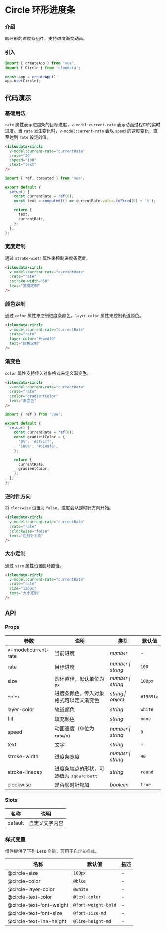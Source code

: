# Circle 环形进度条

### 介绍

圆环形的进度条组件，支持进度渐变动画。

### 引入

```js
import { createApp } from 'vue';
import { Circle } from 'cloudata';

const app = createApp();
app.use(Circle);
```

## 代码演示

### 基础用法

`rate` 属性表示进度条的目标进度，`v-model:current-rate` 表示动画过程中的实时进度。当 `rate` 发生变化时，`v-model:current-rate` 会以 `speed` 的速度变化，直至达到 `rate` 设定的值。

```html
<icloudata-circle
  v-model:current-rate="currentRate"
  :rate="30"
  :speed="100"
  :text="text"
/>
```

```js
import { ref, computed } from 'vue';

export default {
  setup() {
    const currentRate = ref(0);
    const text = computed(() => currentRate.value.toFixed(0) + '%');

    return {
      text,
      currentRate,
    };
  },
};
```

### 宽度定制

通过 `stroke-width` 属性来控制进度条宽度。

```html
<icloudata-circle
  v-model:current-rate="currentRate"
  :rate="rate"
  :stroke-width="60"
  text="宽度定制"
/>
```

### 颜色定制

通过 `color` 属性来控制进度条颜色，`layer-color` 属性来控制轨道颜色。

```html
<icloudata-circle
  v-model:current-rate="currentRate"
  :rate="rate"
  layer-color="#ebedf0"
  text="颜色定制"
/>
```

### 渐变色

`color` 属性支持传入对象格式来定义渐变色。

```html
<icloudata-circle
  v-model:current-rate="currentRate"
  :rate="rate"
  :color="gradientColor"
  text="渐变色"
/>
```

```js
import { ref } from 'vue';

export default {
  setup() {
    const currentRate = ref(0);
    const gradientColor = {
      '0%': '#3fecff',
      '100%': '#6149f6',
    };

    return {
      currentRate,
      gradientColor,
    };
  },
};
```

### 逆时针方向

将 `clockwise` 设置为 `false`，进度会从逆时针方向开始。

```html
<icloudata-circle
  v-model:current-rate="currentRate"
  :rate="rate"
  :clockwise="false"
  text="逆时针方向"
/>
```

### 大小定制

通过 `size` 属性设置圆环直径。

```html
<icloudata-circle
  v-model:current-rate="currentRate"
  :rate="rate"
  size="120px"
  text="大小定制"
/>
```

## API

### Props

| 参数 | 说明 | 类型 | 默认值 |
| --- | --- | --- | --- |
| v-model:current-rate | 当前进度 | _number_ | - |
| rate | 目标进度 | _number \| string_ | `100` |
| size | 圆环直径，默认单位为 `px` | _number \| string_ | `100px` |
| color | 进度条颜色，传入对象格式可以定义渐变色 | _string \| object_ | `#1989fa` |
| layer-color | 轨道颜色 | _string_ | `white` |
| fill | 填充颜色 | _string_ | `none` |
| speed | 动画速度（单位为 rate/s） | _number \| string_ | `0` |
| text | 文字 | _string_ | - |
| stroke-width | 进度条宽度 | _number \| string_ | `40` |
| stroke-linecap | 进度条端点的形状，可选值为 `sqaure` `butt` | _string_ | `round` |
| clockwise | 是否顺时针增加 | _boolean_ | `true` |

### Slots

| 名称    | 说明           |
| ------- | -------------- |
| default | 自定义文字内容 |

### 样式变量

组件提供了下列 Less 变量，可用于自定义样式。

| 名称                     | 默认值              | 描述 |
| ------------------------ | ------------------- | ---- |
| @circle-size             | `100px`             | -    |
| @circle-color            | `@blue`             | -    |
| @circle-layer-color      | `@white`            | -    |
| @circle-text-color       | `@text-color`       | -    |
| @circle-text-font-weight | `@font-weight-bold` | -    |
| @circle-text-font-size   | `@font-size-md`     | -    |
| @circle-text-line-height | `@line-height-md`   | -    |
